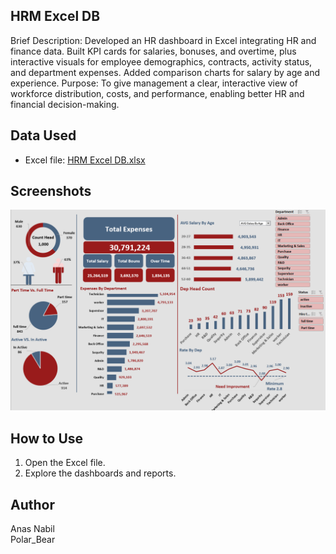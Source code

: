 ## HRM Excel DB
Brief Description:
Developed an HR dashboard in Excel integrating HR and finance data. Built KPI cards for salaries, bonuses, and overtime, plus interactive visuals for employee demographics, contracts, activity status, and department expenses. Added comparison charts for salary by age and experience.
Purpose:
To give management a clear, interactive view of workforce distribution, costs, and performance, enabling better HR and financial decision-making.
## Data Used
- Excel file: [HRM Excel DB.xlsx](HRM%20Excel%20DB/HRM%20Excel%20DB.xlsx)

## Screenshots
![Screenshot](HRM%20Excel%20DB/HRM%20Excel%20DB.png)

## How to Use
1. Open the Excel file.
2. Explore the dashboards and reports.

## Author
Anas Nabil  
Polar_Bear
